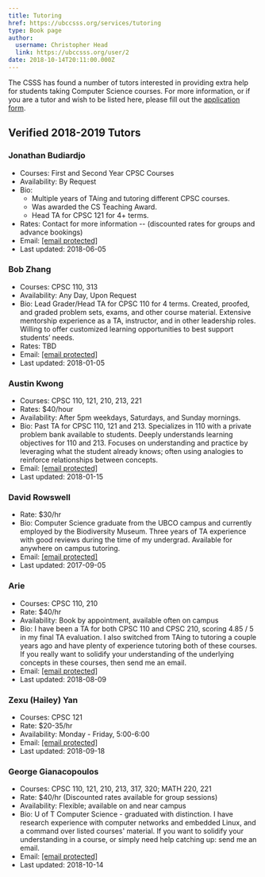 ```yaml
---
title: Tutoring 
href: https://ubccsss.org/services/tutoring
type: Book page
author:
  username: Christopher Head
  link: https://ubccsss.org/user/2
date: 2018-10-14T20:11:00.000Z
---
```


<div class="field field-name-body field-type-text-with-summary field-label-hidden"><div class="field-items"><div class="field-item even"><p>The CSSS has found a number of tutors interested in providing extra help for students taking Computer Science courses. For more information, or if you are a tutor and wish to be listed here, please fill out the <a href="https://goo.gl/forms/cWmQJyIlmN4Rrvgk1">application form</a>.</p>

<h2>Verified 2018-2019 Tutors</h2>

<h3>Jonathan Budiardjo</h3>

<ul>
<li>Courses: First and Second Year CPSC Courses</li>
<li>Availability: By Request</li>
<li>Bio:

<ul>
<li>Multiple years of TAing and tutoring different CPSC courses.</li>
<li>Was awarded the CS Teaching Award.</li>
<li>Head TA for CPSC 121 for 4+ terms.</li>
</ul></li>
<li>Rates: Contact for more information -- (discounted rates for groups and advance bookings)</li>
<li>Email: <a href="/cdn-cgi/l/email-protection#88ebf8fbeba6fcfdfce7faa6fdeaebc8efe5e9e1e4a6ebe7e5"><span class="__cf_email__" data-cfemail="5a392a2939742e2f2e3528742f38391a3d373b333674393537">[email&#xA0;protected]</span></a></li>
<li>Last updated: 2018-06-05</li>
</ul>

<h3>Bob Zhang</h3>

<ul>
<li>Courses: CPSC 110, 313</li>
<li>Availability: Any Day, Upon Request</li>
<li>Bio: Lead Grader/Head TA for CPSC 110 for 4 terms. Created, proofed, and graded problem sets, exams, and other course material. Extensive mentorship experience as a TA, instructor, and in other leadership roles. Willing to offer customized learning opportunities to best support students&#x2019; needs.</li>
<li>Rates: TBD</li>
<li>Email: <a href="/cdn-cgi/l/email-protection#375b00400e5677425045565319544419425554195456"><span class="__cf_email__" data-cfemail="b0dc87c789d1f0c5d7c2d1d49ed3c39ec5d2d39ed3d1">[email&#xA0;protected]</span></a></li>
<li>Last updated: 2018-01-05</li>
</ul>

<h3>Austin Kwong</h3>

<ul>
<li>Courses: CPSC 110, 121, 210, 213, 221</li>
<li>Rates: $40/hour</li>
<li>Availability: After 5pm weekdays, Saturdays, and Sunday mornings.</li>
<li>Bio: Past TA for CPSC 110, 121 and 213. Specializes in 110 with a private problem bank available to students. Deeply understands learning objectives for 110 and 213. Focuses on understanding and practice by leveraging what the student already knows; often using analogies to reinforce relationships between concepts.</li>
<li>Email: <a href="/cdn-cgi/l/email-protection#0b6a7e6c7e787f62656e607c64656c4b6c666a626725686466"><span class="__cf_email__" data-cfemail="2b4a5e4c5e585f42454e405c44454c6b4c464a424705484446">[email&#xA0;protected]</span></a></li>
<li>Last updated: 2018-01-15</li>
</ul>

<h3>David Rowswell</h3>

<ul>
<li>Rate: $30/hr</li>
<li>Bio: Computer Science graduate from the UBCO campus and currently employed by the Biodiversity Museum. Three years of TA experience with good reviews during the time of my undergrad. Available for anywhere on campus tutoring.</li>
<li>Email: <a href="/cdn-cgi/l/email-protection#4723693528303430222b2b07262b322a292e69322524692426"><span class="__cf_email__" data-cfemail="99fdb7ebf6eeeaeefcf5f5d9f8f5ecf4f7f0b7ecfbfab7faf8">[email&#xA0;protected]</span></a></li>
<li>Last updated: 2017-09-05</li>
</ul>

<!--
### Tristan Rice
* Courses: 110, 121, 210, 213, 221, 304, 310, 311, 313, 314, 317, 320, 340, 411, 418, 420, 425
* Rate: $105/hr
* Bio: 4th year computer science student.
* Email: rice@fn.lc
* Last updated: 2017-09-27
-->

<h3>Arie</h3>

<ul>
<li>Courses: CPSC 110, 210</li>
<li>Rate: $40/hr</li>
<li>Availability: Book by appointment, available often on campus</li>
<li>Bio: I have been a TA for both CPSC 110 and CPSC 210, scoring 4.85 / 5 in my final TA evaluation. I also switched from TAing to tutoring a couple years ago and have plenty of experience tutoring both of these courses. If you really want to solidify your understanding of the underlying concepts in these courses, then send me an email.</li>
<li>Email: <a href="/cdn-cgi/l/email-protection#f1909c989d9f9483c5c3b1969c90989ddf929e9c"><span class="__cf_email__" data-cfemail="1475797d787a71662026547379757d783a777b79">[email&#xA0;protected]</span></a></li>
<li>Last updated: 2018-08-09</li>
</ul>

<h3>Zexu (Hailey) Yan</h3>

<ul>
<li>Courses: CPSC 121</li>
<li>Rate: $20-35/hr</li>
<li>Availability: Monday - Friday, 5:00-6:00</li>
<li>Email: <a href="/cdn-cgi/l/email-protection#b8c2ddc0cd96c1d9d6f8dfd5d9d1d496dbd7d5"><span class="__cf_email__" data-cfemail="a4dec1dcd18addc5cae4c3c9c5cdc88ac7cbc9">[email&#xA0;protected]</span></a></li>
<li>Last updated: 2018-09-18</li>
</ul>

<h3>George Gianacopoulos</h3>

<ul>
<li>Courses: CPSC 110, 121, 210, 213, 317, 320; MATH 220, 221</li>
<li>Rate: $40/hr (Discounted rates available for group sessions)</li>
<li>Availability: Flexible; available on and near campus</li>
<li>Bio: U of T Computer Science - graduated with distinction. I have research experience with computer networks and embedded Linux, and a command over listed courses&apos; material. If you want to solidify your understanding in a course, or simply need help catching up: send me an email.</li>
<li>Email: <a href="/cdn-cgi/l/email-protection#c4a7b4b7a7eab0b1b0abb6eaa3a1abb6a3a184a3a9a5ada8eaa7aba9"><span class="__cf_email__" data-cfemail="e182919282cf9594958e93cf86848e938684a1868c80888dcf828e8c">[email&#xA0;protected]</span></a></li>
<li>Last updated: 2018-10-14</li>
</ul>
</div></div></div>    <footer>
          </footer>